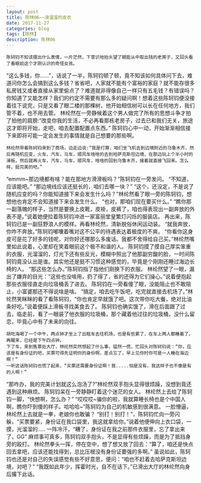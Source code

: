 ```yaml
---
layout: post
title: 陈林06——滑溜溜的皮衣
date: 2017-11-27
categories: blog
tags: [陈林]
description: 陈林06
---
```


     
     
         
    陈轲钧不知该摆出什么表情，一片茫然，下意识地抬头望了眼能从中取出钱的老房子，又回头看了看眼前这个才刚认识的奇怪女孩。
   “这么多钱，你……”，话说了一半，陈轲钧顿了顿，竟不知该如何具体问下去，难道问你怎么会搞到这么多钱？省省吧，人家就不能有个富裕的家庭？就不能存很多私房钱又或者直接从家里偷点了？难道就非得像自己一样只有五毛钱？有错误吗？你知道了又能怎样？我们的约定不需要有那么多的疑问啊！想着这些陈轲钧便没接着往下说完，只是又看了眼二楼的那棵树，他开始相信树可以长在任何地方，我们管不着，也不用去管。
    林纶然在一旁静候着这个男人做完了所有的思想斗争才拍了拍他的肩膀:“改变你我的生活，不必再看那栋老房子，过去已和我们无关，旅途这才即将开始，走吧，咱去配置配置点东西。”
    陈轲钧心中一动，开始渐渐相信接下来即将可能一定会发生的事情就是自己想要的那些啊。

    林纶然带着陈轲钧来到了商场，边走边说:“我是打算，咱们坐飞机去到边境附近的乌鲁木齐，然后再随机应变，火车，汽车，马车，顺风车啥啥的去到哈萨克斯坦边境，在那边玩上个半小时的滑板，然后就再火车，汽车，马车，顺风车，啥啥的回到乌鲁木齐，接着就直接飞回来。怎么样，挺完美的吧。”
   “emmm~那边境都有啥？能在那地方滑滑板吗？”陈轲钧在一旁发问。
   “不知道，应该能吧。”
   “那边境线应该还挺长的，咱们去哪一块？”
   “这个，还没定，不是说了随机应变的吗？你能知道接下来会发生什么吗？”林纶然看了眼一旁的陈轲钧，想想他也肯定不会知道接下来会发生什么。
   “也对，那咱们现在要买什么。”
   “瞧你那一副落魄的样子，当然是要换上皮靴，皮褂，皮裤了，咱也得表现出一副奔放的外表不是。”说着她便拉着陈轲钧冲进一家富丽堂皇繁灯闪烁的服装店。
    再出来，陈轲钧已是一副狂野浪人的模样。再看林纶然，清新脱俗休闲运动装。 
   “就我奔放，你咋不奔放。”陈轲钧嘟囔着嘴对这不公平的待遇表达着极度的不爽。
   “你看你这身皮可是花了好多的钱呢，对你好还哪那么多废话。我都不舍得给自己买。”林纶然嘴里如此说着，心里却在笑着眼前这个极不和谐的人。
    陈轲钧摸了摸自己厚实笨重的衣服，光溜溜的，灯光下还有些反光，模糊中照出了他那副穷酸的脸，一时间陈轲钧竟没认出是谁。其实他还是挺不习惯这种感觉的，毕竟是个刚刚还睡过海边长椅的人。
   “那这些怎么办。”陈轲钧指了指他们刚换下的衣服。
    林纶然望了一眼，漏出了嫌弃的目光：“这些也没啥用，扔了得了，省的还得为它们操心。”说着便抱起那些衣服径直走向垃圾桶丢了进去。
    陈轲钧在一旁看傻了眼，没能阻止也不敢阻止，小富婆那还不得说啥是啥。
   “搞定，咱去吃午饭吧，吃完就直接去机场了。”林纶然笑眯眯的看了看陈轲钧，“你也肯定早就饿了吧。这次带你吃大餐，绝对比油条好吃。”说着便踩上滑板寻找美食去了。
    陈轲钧也确实饿了，滑在后面跟了过去，临走前，看了一眼装了他衣服的垃圾桶，那个藏着他过往的垃圾桶，没什么留恋，毕竟心中有了未来的向往。
     
    胡吃海喝了一个中午，两点钟才坐上了出租车去往机场，也是有些累了，在车上两人都睡着了，再醒来，已经是下午四点钟。
    下了车，来到售票处大厅，林纶然突然想起了什么事，猛然一慌，忙回头对陈轲钧说：“你，应该是有身份证的吧，买票可得先证明你的身份啊，差点忘了，早上见你时你可是一人睡在海边啊！”
    一听这话陈轲钧也慌了起来，“买票还需要身份证啊！我.....怕是没有，我这样子也不像是有的人啊！”
   “那咋办，我的完美计划就这么泡汤了?”林纶然双手抱头显得很烦躁，没想到竟还遇到这种麻烦。
    陈轲钧呆在一旁静静盯着这个迷茫的女人。
    林纶然上去给了陈轲钧一脚，“快想啊，怎么办？”
   “哎哎哎~骗你的啦，我就算睡长椅也是个中国人啊，瞧你吓到傻的样子。哈哈哈~”陈轲钧为自己的机敏感到很满意。
    一脸懵逼，林纶然上去就是一拳，老娘你也敢骗？
   “别打！别打！”，陈轲钧忙向一旁闪躲，“买票要紧，身份证在我口袋里，我这就拿给你。”说着他便伸向上衣口袋，一摸，光溜溜的.....
    一阵冷汗，“糟了，身份证在我之前那件衣服里，忘了拿出来了，GG”
    麻烦事可真多，陈轲钧双手抱头，不是显得有些烦躁，而是为了抵挡身旁的殴打。
    林纶然拳头一挥，停在空中，想了想又放了回去：“算了，咱还是快点回去拿吧，应该还能找得到，总比压根没有身份证要强的多啊。”
    虽说如此，陈轲钧也还是对自己的失误感觉有些不好意思，便问：“咱也不赶着去哈萨克斯坦边境，对吧？”
   “我既如此年少，挥霍时光，自不在话下。”已滑出大厅的林纶然向身后撂下此话。
     
     
    
